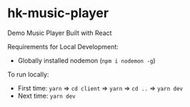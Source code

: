 # hk-music-player

Demo Music Player Built with React

Requirements for Local Development:

* Globally installed nodemon (`npm i nodemon -g`)

To run locally:

* First time: `yarn` => `cd client` => `yarn` => `cd ..` => `yarn dev`
* Next time: `yarn dev`
